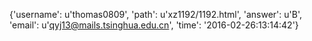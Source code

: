 {'username': u'thomas0809', 'path': u'xz1192/1192.html', 'answer': u'B', 'email': u'qyj13@mails.tsinghua.edu.cn', 'time': '2016-02-26:13:14:42'}